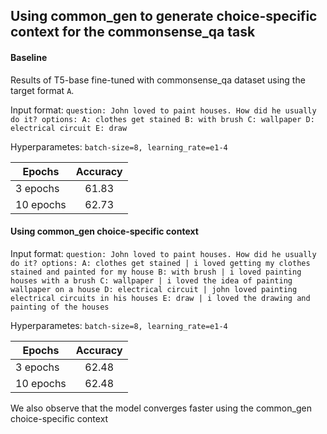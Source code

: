 ## Using common_gen to generate choice-specific context for the commonsense_qa task

#### Baseline

Results of T5-base fine-tuned with commonsense_qa dataset using the target format `A`.

Input format: `question: John loved to paint houses. How did he usually do it? options: A: clothes get stained B: with brush C: wallpaper D: electrical circuit E: draw`

Hyperparametes: `batch-size=8, learning_rate=e1-4`

| Epochs        | Accuracy      |
| ------------- |:-------------:|
| 3 epochs      | 61.83         |
| 10 epochs     | 62.73         |


#### Using common_gen choice-specific context

Input format: `question: John loved to paint houses. How did he usually do it? options: A: clothes get stained | i loved getting my clothes stained and painted for my house B: with brush | i loved painting houses with a brush C: wallpaper | i loved the idea of painting wallpaper on a house D: electrical circuit | john loved painting electrical circuits in his houses E: draw | i loved the drawing and painting of the houses`

Hyperparametes: `batch-size=8, learning_rate=e1-4`

| Epochs        | Accuracy      |
| ------------- |:-------------:|
| 3 epochs      | 62.48         |
| 10 epochs     | 62.48         |

We also observe that the model converges faster using the common_gen choice-specific context